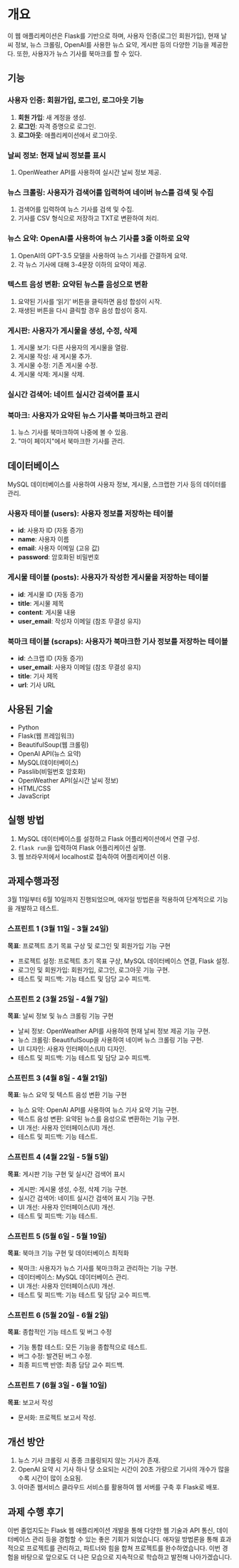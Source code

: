 # 개요

이 웹 애플리케이션은 Flask를 기반으로 하며, 사용자 인증(로그인 회원가입), 현재 날씨 정보, 뉴스 크롤링, OpenAI를 사용한 뉴스 요약, 게시판 등의 다양한 기능을 제공한다. 또한, 사용자가 뉴스 기사를 북마크를 할 수 있다.

## 기능

### 사용자 인증: 회원가입, 로그인, 로그아웃 기능
1. **회원 가입**: 새 계정을 생성.
2. **로그인**: 자격 증명으로 로그인.
3. **로그아웃**: 애플리케이션에서 로그아웃.

### 날씨 정보: 현재 날씨 정보를 표시
1. OpenWeather API를 사용하여 실시간 날씨 정보 제공.

### 뉴스 크롤링: 사용자가 검색어를 입력하여 네이버 뉴스를 검색 및 수집
1. 검색어를 입력하여 뉴스 기사를 검색 및 수집.
2. 기사를 CSV 형식으로 저장하고 TXT로 변환하여 처리.

### 뉴스 요약: OpenAI를 사용하여 뉴스 기사를 3줄 이하로 요약
1. OpenAI의 GPT-3.5 모델을 사용하여 뉴스 기사를 간결하게 요약.
2. 각 뉴스 기사에 대해 3-4문장 이하의 요약이 제공.

### 텍스트 음성 변환: 요약된 뉴스를 음성으로 변환
1. 요약된 기사를 ‘읽기’ 버튼을 클릭하면 음성 합성이 시작.
2. 재생된 버튼을 다시 클릭할 경우 음성 합성이 중지.

### 게시판: 사용자가 게시물을 생성, 수정, 삭제
1. 게시물 보기: 다른 사용자의 게시물을 열람.
2. 게시물 작성: 새 게시물 추가.
3. 게시물 수정: 기존 게시물 수정.
4. 게시물 삭제: 게시물 삭제.

### 실시간 검색어: 네이트 실시간 검색어를 표시

### 북마크: 사용자가 요약된 뉴스 기사를 북마크하고 관리
1. 뉴스 기사를 북마크하여 나중에 볼 수 있음.
2. "마이 페이지"에서 북마크한 기사를 관리.

## 데이터베이스

MySQL 데이터베이스를 사용하여 사용자 정보, 게시물, 스크랩한 기사 등의 데이터를 관리.

### 사용자 테이블 (users): 사용자 정보를 저장하는 테이블
- **id**: 사용자 ID (자동 증가)
- **name**: 사용자 이름
- **email**: 사용자 이메일 (고유 값)
- **password**: 암호화된 비밀번호

### 게시물 테이블 (posts): 사용자가 작성한 게시물을 저장하는 테이블
- **id**: 게시물 ID (자동 증가)
- **title**: 게시물 제목
- **content**: 게시물 내용
- **user_email**: 작성자 이메일 (참조 무결성 유지)

### 북마크 테이블 (scraps): 사용자가 북마크한 기사 정보를 저장하는 테이블
- **id**: 스크랩 ID (자동 증가)
- **user_email**: 사용자 이메일 (참조 무결성 유지)
- **title**: 기사 제목
- **url**: 기사 URL

## 사용된 기술

- Python
- Flask(웹 프레임워크)
- BeautifulSoup(웹 크롤링)
- OpenAI API(뉴스 요약)
- MySQL(데이터베이스)
- Passlib(비밀번호 암호화)
- OpenWeather API(실시간 날씨 정보)
- HTML/CSS
- JavaScript

## 실행 방법

1. MySQL 데이터베이스를 설정하고 Flask 어플리케이션에서 연결 구성.
2. `flask run`을 입력하여 Flask 어플리케이션 실행.
3. 웹 브라우저에서 localhost로 접속하여 어플리케이션 이용.

## 과제수행과정

3월 11일부터 6월 10일까지 진행되었으며, 애자일 방법론을 적용하여 단계적으로 기능을 개발하고 테스트.

### 스프린트 1 (3월 11일 - 3월 24일)
**목표**: 프로젝트 초기 목표 구상 및 로그인 및 회원가입 기능 구현
- 프로젝트 설정: 프로젝트 초기 목표 구상, MySQL 데이터베이스 연결, Flask 설정.
- 로그인 및 회원가입: 회원가입, 로그인, 로그아웃 기능 구현.
- 테스트 및 피드백: 기능 테스트 및 담당 교수 피드백.

### 스프린트 2 (3월 25일 - 4월 7일)
**목표**: 날씨 정보 및 뉴스 크롤링 기능 구현
- 날씨 정보: OpenWeather API를 사용하여 현재 날씨 정보 제공 기능 구현.
- 뉴스 크롤링: BeautifulSoup을 사용하여 네이버 뉴스 크롤링 기능 구현.
- UI 디자인: 사용자 인터페이스(UI) 디자인.
- 테스트 및 피드백: 기능 테스트 및 담당 교수 피드백.

### 스프린트 3 (4월 8일 - 4월 21일)
**목표**: 뉴스 요약 및 텍스트 음성 변환 기능 구현
- 뉴스 요약: OpenAI API를 사용하여 뉴스 기사 요약 기능 구현.
- 텍스트 음성 변환: 요약된 뉴스를 음성으로 변환하는 기능 구현.
- UI 개선: 사용자 인터페이스(UI) 개선.
- 테스트 및 피드백: 기능 테스트.

### 스프린트 4 (4월 22일 - 5월 5일)
**목표**: 게시판 기능 구현 및 실시간 검색어 표시
- 게시판: 게시물 생성, 수정, 삭제 기능 구현.
- 실시간 검색어: 네이트 실시간 검색어 표시 기능 구현.
- UI 개선: 사용자 인터페이스(UI) 개선.
- 테스트 및 피드백: 기능 테스트.

### 스프린트 5 (5월 6일 - 5월 19일)
**목표**: 북마크 기능 구현 및 데이터베이스 최적화
- 북마크: 사용자가 뉴스 기사를 북마크하고 관리하는 기능 구현.
- 데이터베이스: MySQL 데이터베이스 관리.
- UI 개선: 사용자 인터페이스(UI) 개선.
- 테스트 및 피드백: 기능 테스트 및 담당 교수 피드백.

### 스프린트 6 (5월 20일 - 6월 2일)
**목표**: 종합적인 기능 테스트 및 버그 수정
- 기능 통합 테스트: 모든 기능을 종합적으로 테스트.
- 버그 수정: 발견된 버그 수정.
- 최종 피드백 반영: 최종 담당 교수 피드백.

### 스프린트 7 (6월 3일 - 6월 10일)
**목표**: 보고서 작성
- 문서화: 프로젝트 보고서 작성.

## 개선 방안

1. 뉴스 기사 크롤링 시 종종 크롤링되지 않는 기사가 존재.
2. OpenAI 요약 시 기사 하나 당 소요되는 시간이 20초 가량으로 기사의 개수가 많을수록 시간이 많이 소요됨.
3. 아마존 웹서비스 클라우드 서비스를 활용하여 웹 서버를 구축 후 Flask로 배포.

## 과제 수행 후기

이번 졸업지도는 Flask 웹 애플리케이션 개발을 통해 다양한 웹 기술과 API 통신, 데이터베이스 관리 등을 경험할 수 있는 좋은 기회가 되었습니다. 애자일 방법론을 통해 효과적으로 프로젝트를 관리하고, 파트너와 힘을 합쳐 프로젝트를 완수하였습니다. 이번 경험을 바탕으로 앞으로도 더 나은 모습으로 지속적으로 학습하고 발전해 나아가겠습니다.
